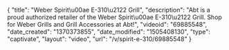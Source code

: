 {
    "title": "Weber Spirit\u00ae E-310\u2122 Grill",
    "description": "Abt is a proud authorized retailer of the Weber Spirit\u00ae E-310\u2122 Grill. Shop for Weber Grills and Grill Accessories at Abt!",
    "videoid": "69885548",
    "date_created": "1370373855",
    "date_modified": "1505408130",
    "type": "captivate",
    "layout": "video",
    "url": "\/v\/spirit-e-310\/69885548"
}